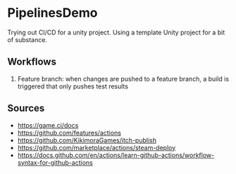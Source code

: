 # PipelinesDemo

Trying out CI/CD for a unity project.
Using a template Unity project for a bit of substance.

## Workflows
  1. Feature branch: when changes are pushed to a feature branch, a build is triggered that only pushes test results

## Sources
  - https://game.ci/docs
  - https://github.com/features/actions
  - https://github.com/KikimoraGames/itch-publish
  - https://github.com/marketplace/actions/steam-deploy
  - https://docs.github.com/en/actions/learn-github-actions/workflow-syntax-for-github-actions
